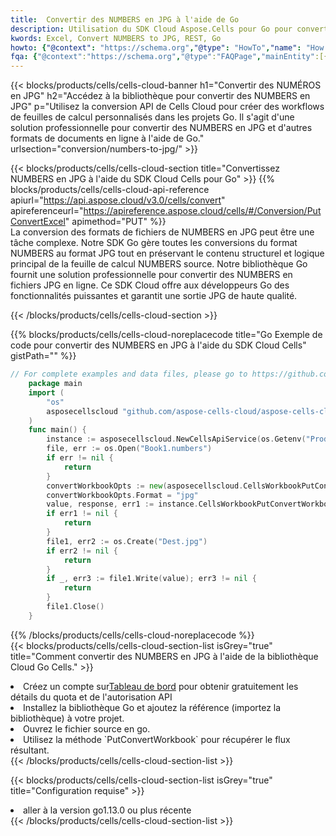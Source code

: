 ```yaml
---
title:  Convertir des NUMBERS en JPG à l'aide de Go
description: Utilisation du SDK Cloud Aspose.Cells pour Go pour convertir un fichier au format NUMBERS en fichier au format JPG.
kwords: Excel, Convert NUMBERS to JPG, REST, Go
howto: {"@context": "https://schema.org","@type": "HowTo","name": "How to convert NUMBERS to JPG using the Cells Cloud Go library.","description": "How to convert NUMBERS to JPG using the Cells Cloud Go library.","image": {"@type": "ImageObject"},"url": "/go/conversion/numbers-to-jpg/","step": [{ "@type": "HowToStep","name": "How to convert NUMBERS to JPG using the Cells Cloud Go library. step 1", "image": {"@type": "ImageObject",},"url": "/go/conversion/numbers-to-jpg/","text": "Register an account at <a href='https://dashboard.aspose.cloud/'>Dashboard</a> to get free API quota & authorization details",},{ "@type": "HowToStep","name": "How to convert NUMBERS to JPG using the Cells Cloud Go library. step 1", "image": {"@type": "ImageObject",},"url": "/go/conversion/numbers-to-jpg/","text": "Install Go library and add the reference (import the library) to your project.",},{ "@type": "HowToStep","name": "How to convert NUMBERS to JPG using the Cells Cloud Go library. step 1", "image": {"@type": "ImageObject",},"url": "/go/conversion/numbers-to-jpg/","text": "Open the source file in go.",},{ "@type": "HowToStep","name": "How to convert NUMBERS to JPG using the Cells Cloud Go library. step 1", "image": {"@type": "ImageObject",},"url": "/go/conversion/numbers-to-jpg/","text": "Use the `PutConvertWorkbook` method to retrieve the resulting stream.",}, ],"supply": {"@type": "HowToSupply","name": "document"},"tool": [{"@type": "HowToTool","name": "Goland, Visual Studio Code, Eclipse"},{"@type": "HowToTool","name": "Aspose Cells"}],"totalTime": "PT6M"}
fqa: {"@context":"https://schema.org","@type":"FAQPage","mainEntity":[{"@type":"Question","name":"Why convert file formats in C# using REST API?","acceptedAnswer":{"@type":"Answer","text":"Documents are encoded in many ways, and some files may be incompatible with the software you use. To open and read such files, just convert them to appropriate file formats.<br/><ol><li>Install .NET SDK and add the reference (import the library) to your project.</li><li>Open the source file in C# using REST API.</li><li>Call the PutConvertWorkbookRequest() method, passing an output filename with required extension.</li><li>Get the result of conversion as a separate file.</li></ol>"}},{"@type":"Question","name":"What file formats can I convert with your C# library?","acceptedAnswer":{"@type":"Answer","text":"We support a variety of file formats for conversion using .NET library, including XLSX, Excel, xls , PDF, CSV, HTML, Markdown, XML, PNG, JPG, TIFF, Json, TXT and many more."}},{"@type":"Question","name":"What is the maximum allowed file size for conversion using this .NET library?","acceptedAnswer":{"@type":"Answer","text":"There are no file size limits for format conversions using .NET library."}}]}
---
```

{{< blocks/products/cells/cells-cloud-banner h1="Convertir des NUMÉROS en JPG" h2="Accédez à la bibliothèque pour convertir des NUMBERS en JPG" p="Utilisez la conversion API de Cells Cloud pour créer des workflows de feuilles de calcul personnalisés dans les projets Go. Il s\'agit d\'une solution professionnelle pour convertir des NUMBERS en JPG et d\'autres formats de documents en ligne à l\'aide de Go." urlsection="conversion/numbers-to-jpg/" >}}

{{< blocks/products/cells/cells-cloud-section title="Convertissez NUMBERS en JPG à l\'aide du SDK Cloud Cells pour Go" >}}
{{% blocks/products/cells/cells-cloud-api-reference apiurl="https://api.aspose.cloud/v3.0/cells/convert" apireferenceurl="https://apireference.aspose.cloud/cells/#/Conversion/PutConvertExcel" apimethod="PUT" %}}
<br/>
La conversion des formats de fichiers de NUMBERS en JPG peut être une tâche complexe. Notre SDK Go gère toutes les conversions du format NUMBERS au format JPG tout en préservant le contenu structurel et logique principal de la feuille de calcul NUMBERS source. Notre bibliothèque Go fournit une solution professionnelle pour convertir des NUMBERS en fichiers JPG en ligne. Ce SDK Cloud offre aux développeurs Go des fonctionnalités puissantes et garantit une sortie JPG de haute qualité.

{{< /blocks/products/cells/cells-cloud-section >}}

{{% blocks/products/cells/cells-cloud-noreplacecode title="Go Exemple de code pour convertir des NUMBERS en JPG à l\'aide du SDK Cloud Cells" gistPath="" %}}
 
```go
// For complete examples and data files, please go to https://github.com/aspose-cells-cloud/aspose-cells-cloud-go/
    package main
    import (
	    "os"
	    asposecellscloud "github.com/aspose-cells-cloud/aspose-cells-cloud-go/v22"
    )
    func main() {
	    instance := asposecellscloud.NewCellsApiService(os.Getenv("ProductClientId"), os.Getenv("ProductClientSecret"))
	    file, err := os.Open("Book1.numbers")
	    if err != nil {
		    return
	    }
	    convertWorkbookOpts := new(asposecellscloud.CellsWorkbookPutConvertWorkbookOpts)
	    convertWorkbookOpts.Format = "jpg"
	    value, response, err1 := instance.CellsWorkbookPutConvertWorkbook(file, convertWorkbookOpts)
	    if err1 != nil {
		    return
	    }
	    file1, err2 := os.Create("Dest.jpg")
	    if err2 != nil {
		    return
	    }
	    if _, err3 := file1.Write(value); err3 != nil {
		    return
	    }
	    file1.Close()
    }
```
 
{{% /blocks/products/cells/cells-cloud-noreplacecode %}}
<br/>
{{< blocks/products/cells/cells-cloud-section-list isGrey="true" title="Comment convertir des NUMBERS en JPG à l\'aide de la bibliothèque Cloud Go Cells." >}}
<li> Créez un compte sur<a href="https://dashboard.aspose.cloud/">Tableau de bord</a> pour obtenir gratuitement les détails du quota et de l'autorisation API</li>
<li>Installez la bibliothèque Go et ajoutez la référence (importez la bibliothèque) à votre projet.</li>
<li>Ouvrez le fichier source en go.</li>
<li>Utilisez la méthode `PutConvertWorkbook` pour récupérer le flux résultant.</li>
{{< /blocks/products/cells/cells-cloud-section-list >}}

{{< blocks/products/cells/cells-cloud-section-list isGrey="true" title="Configuration requise" >}}
<li>aller à la version go1.13.0 ou plus récente</li>
{{< /blocks/products/cells/cells-cloud-section-list >}}

